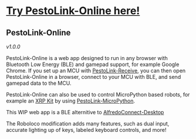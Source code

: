 
# [Try PestoLink-Online here!](http://pestol.ink/)

## PestoLink-Online
*v1.0.0*

PestoLink-Online is a web app designed to run in any browser with Bluetooth Low Energy (BLE) and gamepad support, for example Google Chrome. If you set up an MCU with [PestoLink-Receive](https://github.com/AlfredoSystems/PestoLink-Receive), you can then open PestoLink-Online in a browser, connect to your MCU with BLE, and send gamepad data to the MCU.

PestoLink-Online can also be used to control MicroPython based robots, for example an [XRP Kit](https://www.sparkfun.com/products/22230) by using [PestoLink-MicroPython](https://github.com/AlfredoSystems/PestoLink-MicroPython/tree/main).

This WIP web app is a BLE alternitive to [AlfredoConnect-Desktop](https://github.com/AlfredoElectronics/AlfredoConnect-Desktop)

The Roboloco modification adds many features, such as dual input, accurate lighting up of keys, labeled keyboard controls, and more!
